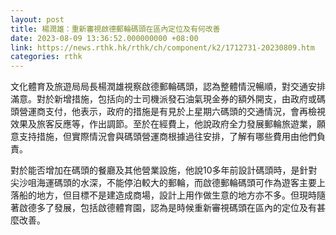 ```yaml
---
layout: post
title: 楊潤雄：重新審視啟德郵輪碼頭在區內定位及有何改善
date: 2023-08-09 13:36:52.000000000 +08:00
link: https://news.rthk.hk/rthk/ch/component/k2/1712731-20230809.htm
categories: rthk
---
```


文化體育及旅遊局局長楊潤雄視察啟德郵輪碼頭，認為整體情況暢順，對交通安排滿意。對於新增措施，包括向的士司機派發石油氣現金券的額外開支，由政府或碼頭營運商支付，他表示，政府的措施是有見於上星期六碼頭的交通情況，會再檢視效果及旅客反應等，作出調節。至於在經費上，他說政府全力發展郵輪旅遊業，願意支持措施，但實際情況會與碼頭營運商根據過往安排，了解有哪些費用由他們負責。

對於能否增加在碼頭的餐廳及其他營業設施，他說10多年前設計碼頭時，是針對尖沙咀海運碼頭的水深，不能停泊較大的郵輪，而啟德郵輪碼頭可作為遊客主要上落船的地方，但目標不是建造成商場，設計上用作做生意的地方亦不多。但現時隨著啟德多了發展，包括啟德體育園，認為是時候重新審視碼頭在區內的定位及有甚麼改善。
